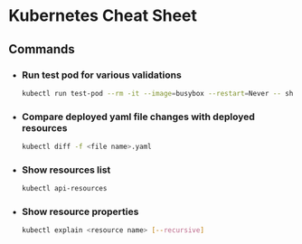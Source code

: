 # Kubernetes Cheat Sheet

## Commands

* ### Run test pod for various validations
  ```bash
  kubectl run test-pod --rm -it --image=busybox --restart=Never -- sh
  ```

* ### Compare deployed yaml file changes with deployed resources
  ```bash
  kubectl diff -f <file name>.yaml
  ```
* ### Show resources list
   ```bash
  kubectl api-resources
   ```
* ### Show resource properties
  ```bash
  kubectl explain <resource name> [--recursive]
  ```
